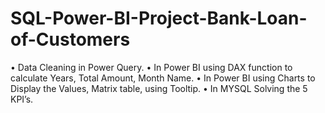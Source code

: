 # SQL-Power-BI-Project-Bank-Loan-of-Customers


•	Data Cleaning in Power Query.
•	In Power BI using DAX function to calculate Years, Total Amount, Month Name.
•	In Power BI using Charts to Display the Values, Matrix table, using Tooltip.
•	In MYSQL Solving the 5 KPI’s.

